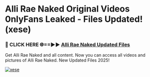 # Alli Rae Naked Original Videos 0nlyFans Leaked - Files Updated! (xese)

<h3>🔴 CLICK HERE 🌐==►► <a href="https://tinyurl.com/up5wt9bj" rel="nofollow">Alli Rae Naked Updated Files</a></h3>

Get Alli Rae Naked and all content. Now you can access all videos and pictures of Alli Rae Naked. New Updated Files 2025!

[![xese](https://i.imgur.com/ABiUzMV.gif)](https://tinyurl.com/up5wt9bj)
